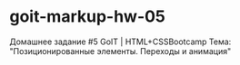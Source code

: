 # goit-markup-hw-05
Домашнее задание #5 GoIT | HTML+CSSBootcamp
Тема: "Позиционированные элементы. Переходы и анимация"
